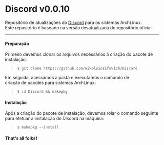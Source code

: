 # Discord v0.0.10
Repositório de atualizações do [Discord](https://discordapp.com/) para os sistemas ArchLinux. <br>
Este repositório é baseado na versão desatualizada do repositório oficial.
<hr>

#### Preparação

Primeiro devemos clonar os arquivos necessários à criação do pacote de<br>instalação:

> ``` $ git clone https://github.com/nikoloiosifovich/Discord ```

Em seguida, acessamos a pasta e executamos o comando de<br>criação de pacotes para sistemas ArchLinux:

> ``` $ cd Discord && makepkg ```

#### Instalação

Após a criação do pacote de instalação, devemos rolar o comando seguinte<br>para efetuar a instalação do _Discord_ na máquina:

> ``` $ makepkg --install ```

#### That's all folks! 
